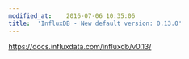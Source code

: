 ```yaml
---
modified_at:	2016-07-06 10:35:06
title:	'InfluxDB - New default version: 0.13.0'
---
```


https://docs.influxdata.com/influxdb/v0.13/
